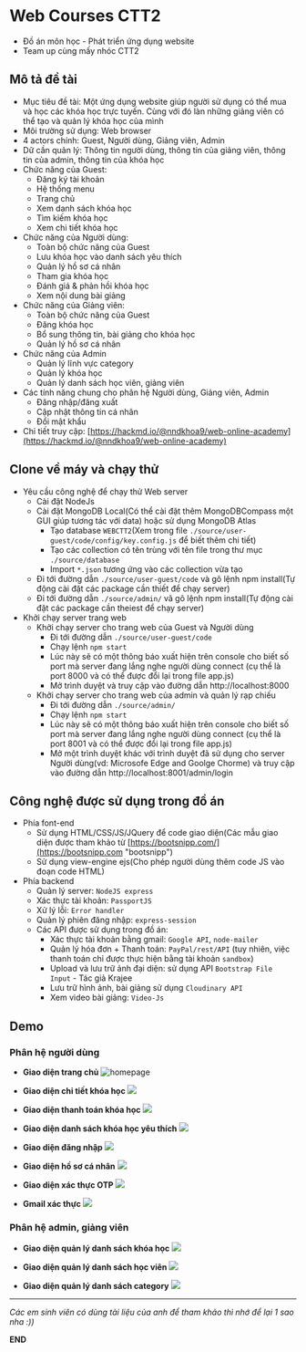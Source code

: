 # Web Courses CTT2
- Đồ án môn học - Phát triển ứng dụng website
- Team up cùng mấy nhóc CTT2

## Mô tả đề tài
- Mục tiêu đề tài: Một ứng dụng website giúp người sử dụng có thể mua và học các khóa học trực tuyến. Cùng với đó làn những giảng viên có thể tạo và quản lý khóa học của mình
- Môi trường sử dụng: Web browser
- 4 actors chính: Guest, Người dùng, Giảng viên, Admin
- Dữ cần quản lý: Thông tin người dùng, thông tin của giảng viên, thông tin của admin, thông tin của khóa học
- Chức năng của Guest:
    - Đăng ký tài khoản
    - Hệ thống menu
    - Trang chủ
    - Xem danh sách khóa học
    - Tìm kiếm khóa học
    - Xem chi tiết khóa học 
- Chức năng của Người dùng:
    - Toàn bộ chức năng của Guest
    - Lưu khóa học vào danh sách yêu thích
    - Quản lý hồ sơ cá nhân
    - Tham gia khóa học
    - Đánh giá & phản hồi khóa học
    - Xem nội dung bài giảng
- Chức năng của Giảng viên:
    - Toàn bộ chức năng của Guest
    - Đăng khóa học
    - Bổ sung thông tin, bài giảng cho khóa học
    - Quản lý hồ sơ cá nhân
- Chức năng của Admin
    - Quản lý lĩnh vực category
    - Quản lý khóa học
    - Quản lý danh sách học viên, giảng viên
- Các tính năng chung cho phân hệ Người dùng, Giảng viên, Admin
    - Đăng nhập/đăng xuất
    - Cập nhật thông tin cá nhân
    - Đổi mật khẩu
- Chi tiết truy cập: [https://hackmd.io/@nndkhoa9/web-online-academy](https://hackmd.io/@nndkhoa9/web-online-academy)

## Clone về máy và chạy thử
- Yêu cầu công nghệ để chạy thử Web server
    - Cài đặt NodeJs
    - Cài đặt MongoDB Local(Có thể cài đặt thêm MongoDBCompass một GUI giúp tương tác với data) hoặc sử dụng MongoDB Atlas
        - Tạo database `WEBCTT2`(Xem trong file `./source/user-guest/code/config/key.config.js` để biết thêm chi tiết)
        - Tạo các collection có tên trùng với tên file trong thư mục `./source/database`
        - Import `*.json` tương ứng vào các collection vừa tạo
    - Đi tới đường dẫn `./source/user-guest/code` và gõ lệnh npm install(Tự động cài đặt các package cần thiết để chạy server)
    - Đi tới đường dẫn `./source/admin/` vã gõ lệnh npm install(Tự động cài đặt các package cần theiest để chạy server)
- Khởi chạy server trang web
    - Khởi chạy server cho trang web của Guest và Người dùng
        - Đi tới đường dẫn `./source/user-guest/code`
        - Chạy lệnh `npm start`
        - Lúc này sẽ có một thông báo xuất hiện trên console cho biết số port mà server đang lắng nghe người dùng connect (cụ thể là port 8000 và có thể được đổi lại trong file app.js)
        - Mở trình duyệt và truy cập vào đường dẫn http://localhost:8000
    - Khởi chạy server cho trang web của admin và quản lý rạp chiếu
        - Đi tới đường dẫn `./source/admin/`
        - Chạy lệnh `npm start`
        - Lúc này sẽ có một thông báo xuất hiện trên console cho biết số port mà server đang lắng nghe người dùng connect (cụ thể là port 8001 và có thể được đổi lại trong file app.js)
        - Mở một trình duyệt khác với trình duyệt đã sử dụng cho server Người dùng(vd: Microsofe Edge and Goolge Chorme) và truy cập vào đường dẫn http://localhost:8001/admin/login

## Công nghệ được sử dụng trong đồ án
- Phía font-end
    - Sử dụng HTML/CSS/JS/JQuery để code giao diện(Các mẫu giao diện được tham khảo từ [https://bootsnipp.com/](https://bootsnipp.com
    "bootsnipp")
    - Sử dụng view-engine ejs(Cho phép người dùng thêm code JS vào đoạn code HTML) 
- Phía backend
    - Quản lý server: `NodeJS express`
    - Xác thực tài khoản: `PassportJS`
    - Xử lý lỗi: `Error handler` 
    - Quản lý phiên đăng nhập: `express-session` 
    - Các API được sử dụng trong đồ án:
        - Xác thực tài khoản bằng gmail: `Google API`, `node-mailer`
        - Quản lý hóa đơn + Thanh toán: `PayPal/rest/API` (tuy nhiên, việc thanh toán chỉ được thực hiện bằng tài khoản `sandbox`)
        - Upload và lưu trữ ảnh đại diện: sử dụng API `Bootstrap File Input` - Tác giả Krajee
        - Lưu trữ hình ảnh, bài giảng sử dụng `Cloudinary API`
        - Xem video bài giảng: `Video-Js`

## **Demo**
### Phân hệ người dùng
- **Giao diện trang chủ**
    ![](https://res.cloudinary.com/teamwebctt2/image/upload/v1613295430/webctt2/readme/home_page_aymjlz.png
    "homepage")

- **Giao diện chi tiết khóa học**
    ![](https://res.cloudinary.com/teamwebctt2/image/upload/v1613295430/webctt2/readme/detail_rph8vz.png)

- **Giao diện thanh toán khóa học**
    ![](https://res.cloudinary.com/teamwebctt2/image/upload/v1613295429/webctt2/readme/hoadon_wl9pzr.png)

- **Giao diện danh sách khóa học yêu thích**
    ![](https://res.cloudinary.com/teamwebctt2/image/upload/v1613295431/webctt2/readme/wish-list_yllfvr.png)

- **Giao diện đăng nhập**
    ![](https://res.cloudinary.com/teamwebctt2/image/upload/v1613295429/webctt2/readme/login_m8gru8.png)

- **Giao diện hồ sơ cá nhân**
    ![](https://res.cloudinary.com/teamwebctt2/image/upload/v1613295429/webctt2/readme/hoso_bk5i5o.png)

- **Giao diện xác thực OTP**
    ![](https://res.cloudinary.com/teamwebctt2/image/upload/v1613295429/webctt2/readme/otp_kwsk9z.png)

- **Gmail xác thực**
    ![](https://res.cloudinary.com/teamwebctt2/image/upload/v1613295429/webctt2/readme/gmail_rltetu.png)

### Phân hệ admin, giảng viên
- **Giao diện quản lý danh sách khóa học**
    ![](https://res.cloudinary.com/teamwebctt2/image/upload/v1613295430/webctt2/readme/qldanhsachkhoahoc_sl2waj.png)

- **Giao diện quản lý danh sách học viên**
    ![](https://res.cloudinary.com/teamwebctt2/image/upload/v1613295430/webctt2/readme/qldanhsachhocvien_kxjije.png)

- **Giao diện quản lý danh sách category**
    ![](https://res.cloudinary.com/teamwebctt2/image/upload/v1613295430/webctt2/readme/qldanhsachcategory_siv9dh.png)
 
___
*Các em sinh viên có dùng tài liệu của anh để tham khảo thì nhớ để lại 1 sao nha :))*

**END**
